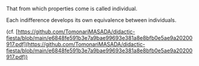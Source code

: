 That from which properties come is called individual.

Each indifference develops its own equivalence between individuals.

(cf. [https://github.com/TomonariMASADA/didactic-fiesta/blob/main/e6848fe591b3e7a9bae99693e381a8e8bfb0e5ae9a20200917.pdf](https://github.com/TomonariMASADA/didactic-fiesta/blob/main/e6848fe591b3e7a9bae99693e381a8e8bfb0e5ae9a20200917.pdf))
